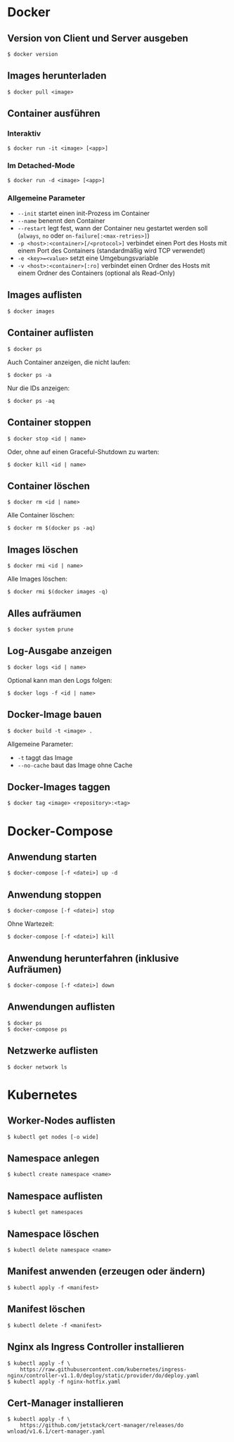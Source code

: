 # Docker

## Version von Client und Server ausgeben

```shell
$ docker version
```

## Images herunterladen

```shell
$ docker pull <image>
```

## Container ausführen

### Interaktiv

```shell
$ docker run -it <image> [<app>]
```

### Im Detached-Mode

```shell
$ docker run -d <image> [<app>]
```

### Allgemeine Parameter

- `--init` startet einen init-Prozess im Container
- `--name` benennt den Container
- `--restart` legt fest, wann der Container neu gestartet werden soll (`always`, `no` oder `on-failure[:<max-retries>]`)
- `-p <host>:<container>[/<protocol>]` verbindet einen Port des Hosts mit einem Port des Containers (standardmäßig wird TCP verwendet)
- `-e <key>=<value>` setzt eine Umgebungsvariable
- `-v <host>:<container>[:ro]` verbindet einen Ordner des Hosts mit einem Ordner des Containers (optional als Read-Only)

## Images auflisten

```shell
$ docker images
```

## Container auflisten

```shell
$ docker ps
```

Auch Container anzeigen, die nicht laufen:

```shell
$ docker ps -a
```

Nur die IDs anzeigen:

```shell
$ docker ps -aq
```

## Container stoppen

```shell
$ docker stop <id | name>
```

Oder, ohne auf einen Graceful-Shutdown zu warten:

```shell
$ docker kill <id | name>
```

## Container löschen

```shell
$ docker rm <id | name>
```

Alle Container löschen:

```shell
$ docker rm $(docker ps -aq)
```

## Images löschen

```shell
$ docker rmi <id | name>
```

Alle Images löschen:

```shell
$ docker rmi $(docker images -q)
```

## Alles aufräumen

```shell
$ docker system prune
```

## Log-Ausgabe anzeigen

```shell
$ docker logs <id | name>
```

Optional kann man den Logs folgen:

```shell
$ docker logs -f <id | name>
```

## Docker-Image bauen

```shell
$ docker build -t <image> .
```

Allgemeine Parameter:

- `-t` taggt das Image
- `--no-cache` baut das Image ohne Cache

## Docker-Images taggen

```shell
$ docker tag <image> <repository>:<tag>
```

# Docker-Compose

## Anwendung starten

```shell
$ docker-compose [-f <datei>] up -d
```

## Anwendung stoppen

```shell
$ docker-compose [-f <datei>] stop
```

Ohne Wartezeit:

```shell
$ docker-compose [-f <datei>] kill
```

## Anwendung herunterfahren (inklusive Aufräumen)

```shell
$ docker-compose [-f <datei>] down
```

## Anwendungen auflisten

```shell
$ docker ps
$ docker-compose ps
```

## Netzwerke auflisten

```shell
$ docker network ls
```

# Kubernetes

## Worker-Nodes auflisten

```shell
$ kubectl get nodes [-o wide]
```

## Namespace anlegen

```shell
$ kubectl create namespace <name>
```

## Namespace auflisten

```shell
$ kubectl get namespaces
```

## Namespace löschen

```shell
$ kubectl delete namespace <name>
```

## Manifest anwenden (erzeugen oder ändern)

```shell
$ kubectl apply -f <manifest>
```

## Manifest löschen

```shell
$ kubectl delete -f <manifest>
```

## Nginx als Ingress Controller installieren

```shell
$ kubectl apply -f \
    https://raw.githubusercontent.com/kubernetes/ingress-nginx/controller-v1.1.0/deploy/static/provider/do/deploy.yaml
$ kubectl apply -f nginx-hotfix.yaml
```

## Cert-Manager installieren

```shell
$ kubectl apply -f \
    https://github.com/jetstack/cert-manager/releases/do
wnload/v1.6.1/cert-manager.yaml
```
